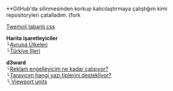 <link href="style.css" rel="stylesheet">

**GitHub'da silinmesinden korkup kalıcılaştırmaya çalıştığım kimi repositoryleri çatalladım. (fork

[Twemoji tabanlı css](/emoji-css)  

**Harita işaretleyiciler**  
└[Avrupa Ülkeleri](/euvisited)  
└[Türkiye İlleri](/turkeyvisited)  

**d3ward**  
└[Reklam engelleyicim ne kadar çalışıyor?](/toolz/adblock.html)  
└[Tarayıcım hangi yazı tiplerini destekliyor?](/toolz/fontlist.html)  
└[ Viewport units](/toolz/units.html)  